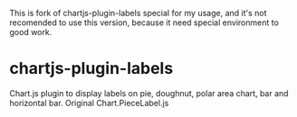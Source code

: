 This is fork of chartjs-plugin-labels special for my usage, and it's not recomended to use this version, because it need special environment to good work. 

# chartjs-plugin-labels
Chart.js plugin to display labels on pie, doughnut, polar area chart, bar and horizontal bar. Original Chart.PieceLabel.js
